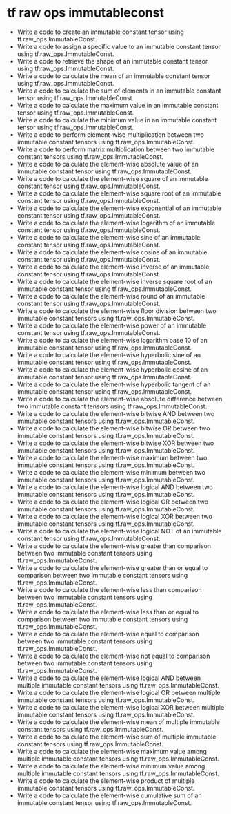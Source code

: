 # tf raw ops immutableconst

- Write a code to create an immutable constant tensor using tf.raw_ops.ImmutableConst.
- Write a code to assign a specific value to an immutable constant tensor using tf.raw_ops.ImmutableConst.
- Write a code to retrieve the shape of an immutable constant tensor using tf.raw_ops.ImmutableConst.
- Write a code to calculate the mean of an immutable constant tensor using tf.raw_ops.ImmutableConst.
- Write a code to calculate the sum of elements in an immutable constant tensor using tf.raw_ops.ImmutableConst.
- Write a code to calculate the maximum value in an immutable constant tensor using tf.raw_ops.ImmutableConst.
- Write a code to calculate the minimum value in an immutable constant tensor using tf.raw_ops.ImmutableConst.
- Write a code to perform element-wise multiplication between two immutable constant tensors using tf.raw_ops.ImmutableConst.
- Write a code to perform matrix multiplication between two immutable constant tensors using tf.raw_ops.ImmutableConst.
- Write a code to calculate the element-wise absolute value of an immutable constant tensor using tf.raw_ops.ImmutableConst.
- Write a code to calculate the element-wise square of an immutable constant tensor using tf.raw_ops.ImmutableConst.
- Write a code to calculate the element-wise square root of an immutable constant tensor using tf.raw_ops.ImmutableConst.
- Write a code to calculate the element-wise exponential of an immutable constant tensor using tf.raw_ops.ImmutableConst.
- Write a code to calculate the element-wise logarithm of an immutable constant tensor using tf.raw_ops.ImmutableConst.
- Write a code to calculate the element-wise sine of an immutable constant tensor using tf.raw_ops.ImmutableConst.
- Write a code to calculate the element-wise cosine of an immutable constant tensor using tf.raw_ops.ImmutableConst.
- Write a code to calculate the element-wise inverse of an immutable constant tensor using tf.raw_ops.ImmutableConst.
- Write a code to calculate the element-wise inverse square root of an immutable constant tensor using tf.raw_ops.ImmutableConst.
- Write a code to calculate the element-wise round of an immutable constant tensor using tf.raw_ops.ImmutableConst.
- Write a code to calculate the element-wise floor division between two immutable constant tensors using tf.raw_ops.ImmutableConst.
- Write a code to calculate the element-wise power of an immutable constant tensor using tf.raw_ops.ImmutableConst.
- Write a code to calculate the element-wise logarithm base 10 of an immutable constant tensor using tf.raw_ops.ImmutableConst.
- Write a code to calculate the element-wise hyperbolic sine of an immutable constant tensor using tf.raw_ops.ImmutableConst.
- Write a code to calculate the element-wise hyperbolic cosine of an immutable constant tensor using tf.raw_ops.ImmutableConst.
- Write a code to calculate the element-wise hyperbolic tangent of an immutable constant tensor using tf.raw_ops.ImmutableConst.
- Write a code to calculate the element-wise absolute difference between two immutable constant tensors using tf.raw_ops.ImmutableConst.
- Write a code to calculate the element-wise bitwise AND between two immutable constant tensors using tf.raw_ops.ImmutableConst.
- Write a code to calculate the element-wise bitwise OR between two immutable constant tensors using tf.raw_ops.ImmutableConst.
- Write a code to calculate the element-wise bitwise XOR between two immutable constant tensors using tf.raw_ops.ImmutableConst.
- Write a code to calculate the element-wise maximum between two immutable constant tensors using tf.raw_ops.ImmutableConst.
- Write a code to calculate the element-wise minimum between two immutable constant tensors using tf.raw_ops.ImmutableConst.
- Write a code to calculate the element-wise logical AND between two immutable constant tensors using tf.raw_ops.ImmutableConst.
- Write a code to calculate the element-wise logical OR between two immutable constant tensors using tf.raw_ops.ImmutableConst.
- Write a code to calculate the element-wise logical XOR between two immutable constant tensors using tf.raw_ops.ImmutableConst.
- Write a code to calculate the element-wise logical NOT of an immutable constant tensor using tf.raw_ops.ImmutableConst.
- Write a code to calculate the element-wise greater than comparison between two immutable constant tensors using tf.raw_ops.ImmutableConst.
- Write a code to calculate the element-wise greater than or equal to comparison between two immutable constant tensors using tf.raw_ops.ImmutableConst.
- Write a code to calculate the element-wise less than comparison between two immutable constant tensors using tf.raw_ops.ImmutableConst.
- Write a code to calculate the element-wise less than or equal to comparison between two immutable constant tensors using tf.raw_ops.ImmutableConst.
- Write a code to calculate the element-wise equal to comparison between two immutable constant tensors using tf.raw_ops.ImmutableConst.
- Write a code to calculate the element-wise not equal to comparison between two immutable constant tensors using tf.raw_ops.ImmutableConst.
- Write a code to calculate the element-wise logical AND between multiple immutable constant tensors using tf.raw_ops.ImmutableConst.
- Write a code to calculate the element-wise logical OR between multiple immutable constant tensors using tf.raw_ops.ImmutableConst.
- Write a code to calculate the element-wise logical XOR between multiple immutable constant tensors using tf.raw_ops.ImmutableConst.
- Write a code to calculate the element-wise mean of multiple immutable constant tensors using tf.raw_ops.ImmutableConst.
- Write a code to calculate the element-wise sum of multiple immutable constant tensors using tf.raw_ops.ImmutableConst.
- Write a code to calculate the element-wise maximum value among multiple immutable constant tensors using tf.raw_ops.ImmutableConst.
- Write a code to calculate the element-wise minimum value among multiple immutable constant tensors using tf.raw_ops.ImmutableConst.
- Write a code to calculate the element-wise product of multiple immutable constant tensors using tf.raw_ops.ImmutableConst.
- Write a code to calculate the element-wise cumulative sum of an immutable constant tensor using tf.raw_ops.ImmutableConst.